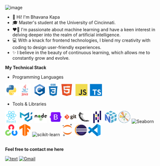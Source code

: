 ![image](https://github.com/KapaBhavana01/KapaBhavana01/assets/163066152/9375e06a-911d-426c-a42b-b3c602e25945)
- 👋 Hi! I'm Bhavana Kapa 
- 🎓 Master's student at the University of Cincinnati. 
- ❤️‍🔥 I'm passionate about machine learning and have a keen interest in delving deeper into the realm of artificial intelligence. 
- 💻 With a knack for frontend technologies, I blend my creativity with coding to design user-friendly experiences. 
- ✨ I believe in the beauty of continuous learning, which allows me to constantly grow and evolve.

**My Technical Stack**
- Programming Languages
<div>
  <img src="https://github.com/devicons/devicon/blob/master/icons/python/python-original.svg" title="Python" alt="Python" width="40" height="40"/>
  <img src="https://github.com/devicons/devicon/blob/master/icons/java/java-original-wordmark.svg" title="Java" alt="Java" width="40" height="40"/>&nbsp;
  <img src="https://github.com/devicons/devicon/blob/master/icons/c/c-original.svg" title="C" alt="C" width="40" height="40"/>
  <img src="https://github.com/devicons/devicon/blob/master/icons/css3/css3-plain-wordmark.svg"  title="CSS3" alt="CSS" width="40" height="40"/>
  <img src="https://github.com/devicons/devicon/blob/master/icons/html5/html5-original.svg" title="HTML5" alt="HTML" width="40" height="40"/>&nbsp;
  <img src="https://github.com/devicons/devicon/blob/master/icons/javascript/javascript-original.svg" title="JavaScript" alt="JavaScript" width="40" height="40"/>&nbsp;
  <img src="https://github.com/devicons/devicon/blob/master/icons/typescript/typescript-original.svg" title="TypeScript" alt="TypeScript" width="40" height="40"/>
</div>

- Tools & Libraries
<div>
    <img src="https://github.com/devicons/devicon/blob/master/icons/react/react-original-wordmark.svg" title="React" alt="React" width="40" height="40"/>&nbsp;
    <img src="https://github.com/devicons/devicon/blob/master/icons/materialui/materialui-original.svg" title="Material UI" alt="Material UI" width="40" height="40"/>&nbsp;
    <img src="https://github.com/devicons/devicon/blob/master/icons/nodejs/nodejs-original-wordmark.svg" title="NodeJS" alt="NodeJS" width="40" height="40"/>&nbsp;
    <img src="https://github.com/devicons/devicon/blob/master/icons/bootstrap/bootstrap-original.svg" title="Bootstrap" alt="Bootstrap" width="40" height="40"/>&nbsp;
    <img src="https://github.com/devicons/devicon/blob/master/icons/git/git-original-wordmark.svg" title="Git" alt="Git" width="40" height="40"/>
    <img src="https://github.com/devicons/devicon/blob/master/icons/flask/flask-original.svg" title="Flask" alt="Flask" width="40" height="40"/>
    <img src="https://github.com/devicons/devicon/blob/master/icons/pandas/pandas-original.svg" title="Pandas" alt="Pandas" width="40" height="40"/>
    <img src="https://github.com/devicons/devicon/blob/master/icons/numpy/numpy-original.svg" title="NumPy" alt="NumPy" width="40" height="40"/>
    <img src="https://github.com/devicons/devicon/blob/master/icons/matplotlib/matplotlib-original.svg" title="Matplotlib" alt="Matplotlib" width="40" height="40"/>
    <img src="https://seaborn.pydata.org/_static/logo-wide-lightbg.svg" title="Seaborn" alt="Seaborn" width="120" height="40"/>
    <img src="https://github.com/devicons/devicon/blob/master/icons/opencv/opencv-original.svg" title="OpenCV" alt="OpenCV" width="40" height="40"/>
    <img src="https://github.com/devicons/devicon/blob/master/icons/tensorflow/tensorflow-original.svg" title="TensorFlow" alt="TensorFlow" width="40" height="40"/>
    <img src="https://scikit-learn.org/stable/_static/scikit-learn-logo-small.png" title="scikit-learn" alt="scikit-learn" width="120" height="40"/>
    <img src="https://github.com/devicons/devicon/blob/master/icons/jupyter/jupyter-original.svg" title="Jupyter Notebook" alt="Jupyter Notebook" width="40" height="40"/>
    <img src="https://github.com/devicons/devicon/blob/master/icons/eclipse/eclipse-original.svg" title="Eclipse" alt="Eclipse" width="40" height="40"/>
    <img src="https://github.com/devicons/devicon/blob/master/icons/vscode/vscode-original.svg" title="VSCode" alt="VSCode" width="40" height="40"/>
</div>

<br/> 

**Feel free to contact me here**

[![text](https://img.shields.io/badge/LinkedIn-0077B5?style=for-the-badge&logo=linkedin&logoColor=white)](https://www.linkedin.com/in/bhavanakapa/)   [![Gmail](https://img.shields.io/badge/Gmail-D14836?style=for-the-badge&logo=gmail&logoColor=white&s=200)](mailto:kapaba@mail.uc.edu)


<!---
KapaBhavana01/KapaBhavana01 is a ✨ special ✨ repository because its `README.md` (this file) appears on your GitHub profile.
You can click the Preview link to take a look at your changes.
--->
